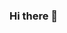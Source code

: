 ### Hi there 👋

<!--
**nadine-codes/nadine-codes** is a ✨ _special_ ✨ repository because its `README.md` (this file) appears on your GitHub profile.

<div align="center">
  <img src="https://tenor.com/view/new-girl-cheering-excited-jess-zooey-deschanel-gif-8040120" width="600" height="300"/>
</div>

Here are some ideas to get you started:

- 🔭 I’m currently working on ...
- 🌱 I’m currently learning ...
- 👯 I’m looking to collaborate on ...
- 🤔 I’m looking for help with ...
- 💬 Ask me about ...
- 📫 How to reach me: ...
- 😄 Pronouns: ...
- ⚡ Fun fact: ...
-->
